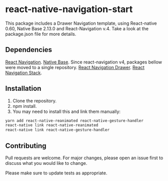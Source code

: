 #  react-native-navigation-start

This package includes a Drawer Navigation template, using React-native 0.60, Native Base 2.13.0 and React-Navigation v.4. Take a look at the package.json file for more details.

## Dependencies
[React Navigation](https://github.com/react-navigation/react-navigation).
[Native Base](https://docs.nativebase.io/docs/GetStarted.html).
Since react-navigation v4, packages bellow were moved to a single repository.
[React Navigation Drawer](https://github.com/react-navigation/drawer).
[React Navigation Stack](https://github.com/react-navigation/stack).

## Installation

1. Clone the repository.
2. npm install.
3. You may need to install this and link them manually:
```bash
yarn add react-native-reanimated react-native-gesture-handler
react-native link react-native-reanimated
react-native link react-native-gesture-handler
```

## Contributing
Pull requests are welcome. For major changes, please open an issue first to discuss what you would like to change.

Please make sure to update tests as appropriate.

